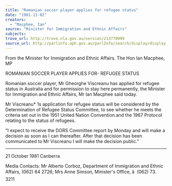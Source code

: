 ```yaml
---
title: "Romanian soccer player applies for refugee status"
date: "1981-11-02"
creators:
  - "Macphee, Ian"
source: "Minister for Immigration and Ethnic Affairs"
subjects:
trove_url: http://trove.nla.gov.au/version/213770999
source_url: http://parlinfo.aph.gov.au/parlInfo/search/display/display.w3p;query=Id%3A%22media/pressrel/HPR08009981%22
---
```


 From the Minister for Immigration  and Ethnic Affairs.  The Hon Ian Macphee, MP

 ROMANIAN SOCCER PLAYER APPLIES FOR- REFUGEE STATUS

 Romanian soccer player, Mr Gheorghe Viscreanu has applied  for refugee status in Australia and for permission to stay  here permanently, the Minister for Immigration and Ethnic  Affairs, Mr Ian Macphee said today.

 Mr Viscreanu*  1s application for refugee status will be  considered by the Determination of Refugee Status  Committee, to see whether he meets the criteria set out  in the 1951 United Nation Convention.and the 1967 Protocol  relating to the status of refugees.

 "I expect to receive the DORS Committee report by Monday  and will make a decision as soon as I can thereafter.  After that decision has been communicated to Mr Viscreanu I will make the decision public."

 * * * * * * * *

 21 October 1981  Canberra

 Media Contacts: Mr Alberto Corboz, Department of Immigration and Ethnic Affairs, (062) 64 2726; Mrs Anne Simson, Minister's Office, â   (062) 73. 3211


